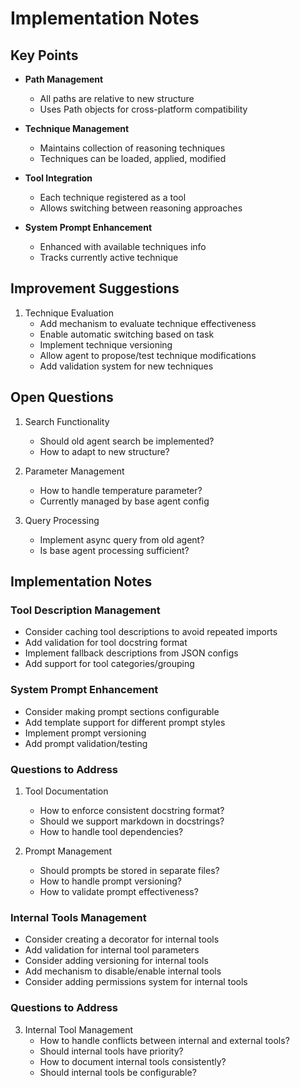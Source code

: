# Implementation Notes

## Key Points
- **Path Management**
  - All paths are relative to new structure
  - Uses Path objects for cross-platform compatibility

- **Technique Management** 
  - Maintains collection of reasoning techniques
  - Techniques can be loaded, applied, modified

- **Tool Integration**
  - Each technique registered as a tool
  - Allows switching between reasoning approaches

- **System Prompt Enhancement**
  - Enhanced with available techniques info
  - Tracks currently active technique

## Improvement Suggestions
1. Technique Evaluation
   - Add mechanism to evaluate technique effectiveness
   - Enable automatic switching based on task
   - Implement technique versioning
   - Allow agent to propose/test technique modifications
   - Add validation system for new techniques

## Open Questions
1. Search Functionality
   - Should old agent search be implemented?
   - How to adapt to new structure?

2. Parameter Management  
   - How to handle temperature parameter?
   - Currently managed by base agent config

3. Query Processing
   - Implement async query from old agent?
   - Is base agent processing sufficient?

## Implementation Notes

### Tool Description Management
- Consider caching tool descriptions to avoid repeated imports
- Add validation for tool docstring format
- Implement fallback descriptions from JSON configs
- Add support for tool categories/grouping

### System Prompt Enhancement
- Consider making prompt sections configurable
- Add template support for different prompt styles
- Implement prompt versioning
- Add prompt validation/testing

### Questions to Address
1. Tool Documentation
   - How to enforce consistent docstring format?
   - Should we support markdown in docstrings?
   - How to handle tool dependencies?

2. Prompt Management
   - Should prompts be stored in separate files?
   - How to handle prompt versioning?
   - How to validate prompt effectiveness?

### Internal Tools Management
- Consider creating a decorator for internal tools
- Add validation for internal tool parameters
- Consider adding versioning for internal tools
- Add mechanism to disable/enable internal tools
- Consider adding permissions system for internal tools

### Questions to Address
3. Internal Tool Management
   - How to handle conflicts between internal and external tools?
   - Should internal tools have priority?
   - How to document internal tools consistently?
   - Should internal tools be configurable?